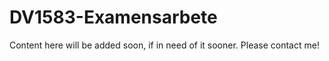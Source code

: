 # DV1583-Examensarbete

Content here will be added soon, if in need of it sooner. Please contact me!
